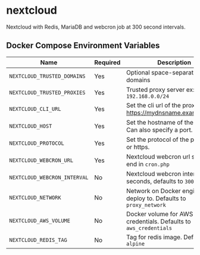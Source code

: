 # nextcloud

Nextcloud with Redis, MariaDB and webcron job at 300 second intervals. 

## Docker Compose Environment Variables

| Name | Required | Description
|---|---|---
| `NEXTCLOUD_TRUSTED_DOMAINS`   | Yes | Optional space-separated list of domains
| `NEXTCLOUD_TRUSTED_PROXIES`   | Yes | Trusted proxy server ex: `192.168.0.0/24`
| `NEXTCLOUD_CLI_URL`           | Yes | Set the cli url of the proxy (e.g. https://mydnsname.example.com)
| `NEXTCLOUD_HOST`              | Yes | Set the hostname of the proxy. Can also specify a port.
| `NEXTCLOUD_PROTOCOL`          | Yes | Set the protocol of the proxy, http or https.
| `NEXTCLOUD_WEBCRON_URL`       | Yes | Nextcloud webcron url should end in `cron.php`
| `NEXTCLOUD_WEBCRON_INTERVAL`  | No  | Nextcloud webcron interval in seconds, defaults to `300`
| `NEXTCLOUD_NETWORK`           | No  | Network on Docker engine to deploy to. Defaults to `proxy_network`
| `NEXTCLOUD_AWS_VOLUME`        | No  | Docker volume for AWS credentials. Defaults to `aws_credentials`
| `NEXTCLOUD_REDIS_TAG`         | No  | Tag for redis image. Defaults to `7-alpine`